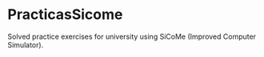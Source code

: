 # PracticasSicome
Solved practice exercises for university using SiCoMe (Improved Computer Simulator).
